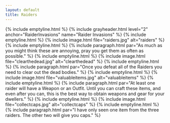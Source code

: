 ```yaml
---
layout: default
title: Raiders
---
```

{% include emptyline.html %}
{% include grayheader.html level="2" anchor="RaiderInvasions" name="Raider Invasions" %}
{% include emptyline.html %}
{% include image.html file="raiders.jpg" alt="raiders" %}
{% include emptyline.html %}
{% include paragraph.html par="As much as you might think these are annoying, pray you get them as often as possible." %}
{% include emptyline.html %}
{% include image.html file="clearthedead.jpg" alt="clearthedead" %}
{% include emptyline.html %}
{% include paragraph.html par="Once you defeat all of the Raiders you need to clear out the dead bodies." %}
{% include emptyline.html %}
{% include image.html file="valuableitems.jpg" alt="valuableitems" %}
{% include emptyline.html %}
{% include paragraph.html par="At least one raider will have a Weapon or an Outfit. Until you can craft these items, and even after you can, this is the best way to obtain weapons and gear for your dwellers." %}
{% include emptyline.html %}
{% include image.html file="collectcaps.jpg" alt="collectcaps" %}
{% include emptyline.html %}
{% include paragraph.html par="I have only seen one item from the three raiders. The other two will give you caps." %}
